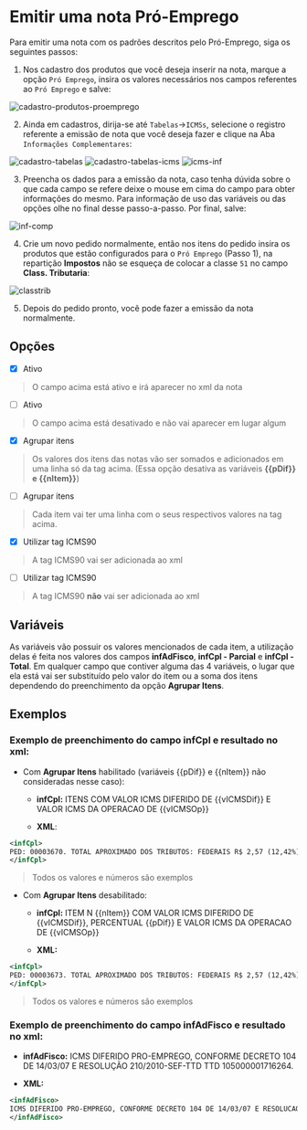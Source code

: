 # Emitir uma nota Pró-Emprego

Para emitir uma nota com os padrões descritos pelo Pró-Emprego, siga os seguintes passos:

1. Nos cadastro dos produtos que você deseja inserir na nota, marque a opção ```Pró Emprego```, insira os valores necessários nos campos 
referentes ao ```Pró Emprego``` e salve:

![cadastro-produtos-proemprego](https://raw.githubusercontent.com/netforcews/docs-erp/master/vendas/imgs/cadastro-produtos-proemprego.png)

2. Ainda em cadastros, dirija-se até ```Tabelas```->```ICMSs```, selecione o registro referente a emissão de nota que você deseja fazer e
clique na Aba ```Informações Complementares```:

![cadastro-tabelas](https://raw.githubusercontent.com/netforcews/docs-erp/master/vendas/imgs/cadastro-tabelas.png)
![cadastro-tabelas-icms](https://raw.githubusercontent.com/netforcews/docs-erp/master/vendas/imgs/cadastro-tabelas-icms.png)
![icms-inf](https://raw.githubusercontent.com/netforcews/docs-erp/master/vendas/imgs/icms-inf.png)

3. Preencha os dados para a emissão da nota, caso tenha dúvida sobre o que cada campo se refere deixe o mouse em cima do campo para obter
informações do mesmo. Para informação de uso das variáveis ou das opções olhe no final desse passo-a-passo. Por final, salve:

![inf-comp](https://raw.githubusercontent.com/netforcews/docs-erp/master/vendas/imgs/inf-comp.png)

4. Crie um novo pedido normalmente, então nos itens do pedido insira os produtos que estão configurados para o ```Pró Emprego``` (Passo 1),
na repartição **Impostos** não se esqueça de colocar a classe ```51``` no campo **Class. Tributaria**:

![classtrib](https://raw.githubusercontent.com/netforcews/docs-erp/master/vendas/imgs/classtrib.png)

5. Depois do pedido pronto, você pode fazer a emissão da nota normalmente.

## Opções

- [x] Ativo
> O campo acima está ativo e irá aparecer no xml da nota

- [ ] Ativo
> O campo acima está desativado e não vai aparecer em lugar algum

- [x] Agrupar itens
> Os valores dos itens das notas vão ser somados e adicionados em uma linha só da tag acima. (Essa opção desativa as variáveis **{{pDif}} e {{nItem}}**)

- [ ] Agrupar itens
> Cada item vai ter uma linha com o seus respectivos valores na tag acima.

- [x] Utilizar tag ICMS90
> A tag ICMS90 vai ser adicionada ao xml

- [ ] Utilizar tag ICMS90
> A tag ICMS90 **não** vai ser adicionada ao xml

## Variáveis

As variáveis vão possuir os valores mencionados de cada item, a utilização delas é feita nos valores dos campos **infAdFisco**,
**infCpl - Parcial** e **infCpl - Total**. Em qualquer campo que contiver alguma das 4 variáveis, o lugar que ela está vai ser
substituído pelo valor do item ou a soma dos itens dependendo do preenchimento da opção **Agrupar Itens**.

## Exemplos


### Exemplo de preenchimento do campo **infCpl** e resultado no xml:

- Com **Agrupar Itens** habilitado (variáveis {{pDif}} e {{nItem}} não consideradas nesse caso):

  - **infCpl:** ITENS COM VALOR ICMS DIFERIDO DE {{vICMSDif}} E VALOR ICMS DA OPERACAO DE {{vICMSOp}}

  - **XML**:
```xml
<infCpl>
PED: 00003670. TOTAL APROXIMADO DOS TRIBUTOS: FEDERAIS R$ 2,57 (12,42%) ESTADUAIS R$ 2,38 (11,50%) FONTE IBPT. ITENS COM VALOR ICMS DIFERIDO DE 1,14 E VALOR ICMS DA OPERACAO DE 1,14
</infCpl>
```
> Todos os valores e números são exemplos

- Com **Agrupar Itens** desabilitado:

  - **infCpl:** ITEM N {{nItem}} COM VALOR ICMS DIFERIDO DE {{vICMSDif}}, PERCENTUAL {{pDif}} E VALOR ICMS DA OPERACAO DE {{vICMSOp}}

  - **XML:**
```xml
<infCpl>
PED: 00003673. TOTAL APROXIMADO DOS TRIBUTOS: FEDERAIS R$ 2,57 (12,42%) ESTADUAIS R$ 2,38 (11,50%) FONTE IBPT. ITEM N 1 COM VALOR ICMS DIFERIDO DE 1,14, PERCENTUAL 100 E VALOR ICMS DA OPERACAO DE 1,14. ITEM N 3 COM VALOR ICMS DIFERIDO DE 1,78, PERCENTUAL 100 E VALOR ICMS DA OPERACAO DE 1,78.
</infCpl>
```
> Todos os valores e números são exemplos


### Exemplo de preenchimento do campo **infAdFisco** e resultado no xml:

- **infAdFisco:** ICMS DIFERIDO PRO-EMPREGO, CONFORME DECRETO 104 DE 14/03/07 E RESOLUÇÃO 210/2010-SEF-TTD TTD 105000001716264.

- **XML:**
```xml
<infAdFisco>
ICMS DIFERIDO PRO-EMPREGO, CONFORME DECRETO 104 DE 14/03/07 E RESOLUCAO 210/2010-SEF-TTD TTD 105000001716264.
</infAdFisco>
```

